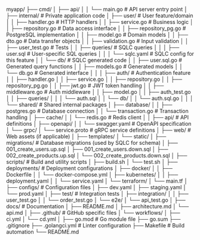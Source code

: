 myapp/
├── cmd/
│   ├── api/
│   │   └── main.go              # API server entry point
│
├── internal/                    # Private application code
│   ├── user/                    # User feature/domain
│   │   ├── handler.go          # HTTP handlers
│   │   ├── service.go          # Business logic
│   │   ├── repository.go       # Data access interface
│   │   ├── repository_pg.go    # PostgreSQL implementation
│   │   ├── model.go            # Domain models
│   │   ├── dto.go              # Data transfer objects
│   │   ├── validation.go       # Input validation
│   │   ├── user_test.go        # Tests
│   │   ├── queries/            # SQLC queries
│   │   │   ├── user.sql        # User-specific SQL queries
│   │   │   └── sqlc.yaml       # SQLC config for this feature
│   │   └── db/                 # SQLC generated code
│   │       ├── user.sql.go     # Generated query functions
│   │       ├── models.go       # Generated models
│   │       └── db.go           # Generated interface
│   │
│   ├── auth/                    # Authentication feature
│   │   ├── handler.go
│   │   ├── service.go
│   │   ├── repository.go
│   │   ├── repository_pg.go
│   │   ├── jwt.go              # JWT token handling
│   │   ├── middleware.go       # Auth middleware
│   │   ├── model.go
│   │   ├── auth_test.go
│   │   ├── queries/
│   │   │   └── auth.sql
│   │   └── db/
│   │       └── auth.sql.go
│   │
│   └── shared/                  # Shared internal packages
│       ├── database/
│       │   ├── postgres.go     # Database connection
│       │   └── transaction.go  # Transaction handling
│       ├── cache/
│       │   └── redis.go        # Redis client
│
│
├── api/                         # API definitions
│   ├── openapi/
│   │   └── swagger.yaml        # OpenAPI specification
│   └── grpc/
│       └── service.proto       # gRPC service definitions
│
├── web/                         # Web assets (if applicable)
│   ├── templates/
│   └── static/
│
├── migrations/                  # Database migrations (used by SQLC for schema)
│   ├── 001_create_users.up.sql
│   ├── 001_create_users.down.sql
│   ├── 002_create_products.up.sql
│   └── 002_create_products.down.sql
│
├── scripts/                     # Build and utility scripts
│   ├── build.sh
│   └── test.sh
│
├── deployments/                 # Deployment configurations
│   ├── docker/
│   │   ├── Dockerfile
│   │   └── docker-compose.yml
│   ├── kubernetes/
│   │   ├── deployment.yaml
│   │   └── service.yaml
│   └── terraform/
│       └── main.tf
│
├── configs/                     # Configuration files
│   ├── dev.yaml
│   ├── staging.yaml
│   └── prod.yaml
│
├── test/                        # Integration tests
│   ├── integration/
│   │   ├── user_test.go
│   │   └── order_test.go
│   └── e2e/
│       └── api_test.go
│
├── docs/                        # Documentation
│   ├── README.md
│   ├── architecture.md
│   └── api.md
│
├── .github/                     # GitHub specific files
│   └── workflows/
│       ├── ci.yml
│       └── cd.yml
│
├── go.mod                       # Go module file
├── go.sum
├── .gitignore
├── .golangci.yml               # Linter configuration
├── Makefile                    # Build automation
└── README.md
